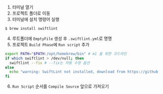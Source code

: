 1. 터미널 열기
2. 프로젝트 폴더로 이동
3. 터미널에 설치 명령어 실행
```bash
$ brew install swiftlint
```
4. 루트폴더에 `EmptyFile` 생성 후 `.swiftlint.yml`로 명명
5. 프로젝트 `Build Phase`에 `Run script` 추가
```sh
export PATH="$PATH:/opt/homebrew/bin" # m1 을 위한 코드라인
if which swiftlint > /dev/null; then
  swiftlint --fix # --fix는 자동 수정 옵션
else
  echo "warning: SwiftLint not installed, download from https://github.com/realm/SwiftLint"
fi
```
6. `Run Script` 순서를 `Compile Source` 앞으로 가져오기
